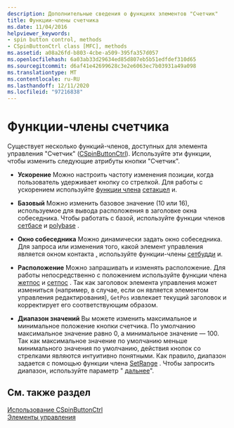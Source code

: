 ```yaml
---
description: Дополнительные сведения о функциях элементов "Счетчик"
title: Функции-члены счетчика
ms.date: 11/04/2016
helpviewer_keywords:
- spin button control, methods
- CSpinButtonCtrl class [MFC], methods
ms.assetid: a08a26fd-b803-4cbe-a509-395fa357d057
ms.openlocfilehash: 6a03ab33d29634ed85d807eb5b51edfdef310d65
ms.sourcegitcommit: d6af41e42699628c3e2e6063ec7b03931a49a098
ms.translationtype: MT
ms.contentlocale: ru-RU
ms.lasthandoff: 12/11/2020
ms.locfileid: "97216838"
---
```

# <a name="spin-button-member-functions"></a>Функции-члены счетчика

Существует несколько функций-членов, доступных для элемента управления "Счетчик" ([CSpinButtonCtrl](../mfc/reference/cspinbuttonctrl-class.md)). Используйте эти функции, чтобы изменить следующие атрибуты кнопки "Счетчик".

- **Ускорение** Можно настроить частоту изменения позиции, когда пользователь удерживает кнопку со стрелкой. Для работы с ускорением используйте [функции члена](../mfc/reference/cspinbuttonctrl-class.md#getaccel) [сетакцел](../mfc/reference/cspinbuttonctrl-class.md#setaccel) и.

- **Базовый** Можно изменить базовое значение (10 или 16), используемое для вывода расположения в заголовке окна собеседника. Чтобы работать с базой, используйте функции членов [сетбасе](../mfc/reference/cspinbuttonctrl-class.md#setbase) и [polybase](../mfc/reference/cspinbuttonctrl-class.md#getbase) .

- **Окно собеседника** Можно динамически задать окно собеседника. Для запроса или изменения того, какой элемент управления является окном контакта [,](../mfc/reference/cspinbuttonctrl-class.md#getbuddy) используйте функции-члены [сетбудди](../mfc/reference/cspinbuttonctrl-class.md#setbuddy) и.

- **Расположение** Можно запрашивать и изменять расположение. Для работы непосредственно с положением используйте функции члена [жетпос](../mfc/reference/cspinbuttonctrl-class.md#getpos) и [сетпос](../mfc/reference/cspinbuttonctrl-class.md#setpos) . Так как заголовок элемента управления может измениться (например, в случае, если он является элементом управления редактирования), `GetPos` извлекает текущий заголовок и корректирует его соответствующим образом.

- **Диапазон значений** Вы можете изменить максимальное и минимальное положение кнопки счетчика. По умолчанию максимальное значение равно 0, а минимальное значение — 100. Так как максимальное значение по умолчанию меньше минимального значения по умолчанию, действия кнопок со стрелками являются интуитивно понятными. Как правило, диапазон задается с помощью функции члена [SetRange](../mfc/reference/cspinbuttonctrl-class.md#setrange) . Чтобы запросить диапазон, используйте параметр " [дальнее](../mfc/reference/cspinbuttonctrl-class.md#getrange)".

## <a name="see-also"></a>См. также раздел

[Использование CSpinButtonCtrl](../mfc/using-cspinbuttonctrl.md)<br/>
[Элементы управления](../mfc/controls-mfc.md)
